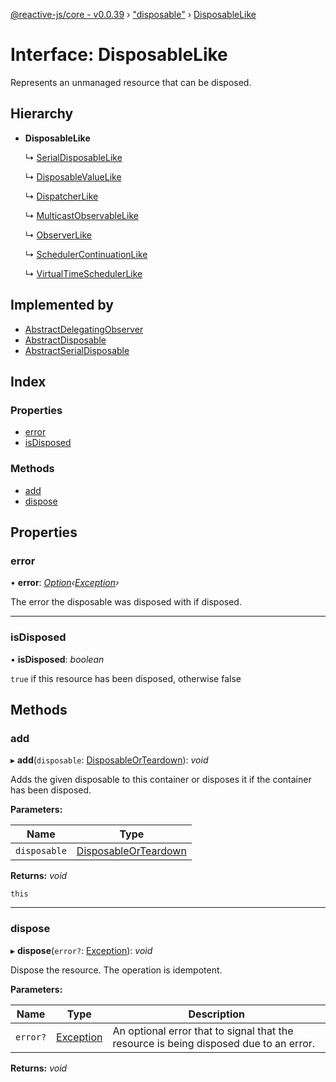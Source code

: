 [@reactive-js/core - v0.0.39](../README.md) › ["disposable"](../modules/_disposable_.md) › [DisposableLike](_disposable_.disposablelike.md)

# Interface: DisposableLike

Represents an unmanaged resource that can be disposed.

## Hierarchy

* **DisposableLike**

  ↳ [SerialDisposableLike](_disposable_.serialdisposablelike.md)

  ↳ [DisposableValueLike](_disposable_.disposablevaluelike.md)

  ↳ [DispatcherLike](_observable_.dispatcherlike.md)

  ↳ [MulticastObservableLike](_observable_.multicastobservablelike.md)

  ↳ [ObserverLike](_observable_.observerlike.md)

  ↳ [SchedulerContinuationLike](_scheduler_.schedulercontinuationlike.md)

  ↳ [VirtualTimeSchedulerLike](_scheduler_.virtualtimeschedulerlike.md)

## Implemented by

* [AbstractDelegatingObserver](../classes/_observable_.abstractdelegatingobserver.md)
* [AbstractDisposable](../classes/_disposable_.abstractdisposable.md)
* [AbstractSerialDisposable](../classes/_disposable_.abstractserialdisposable.md)

## Index

### Properties

* [error](_disposable_.disposablelike.md#error)
* [isDisposed](_disposable_.disposablelike.md#isdisposed)

### Methods

* [add](_disposable_.disposablelike.md#add)
* [dispose](_disposable_.disposablelike.md#dispose)

## Properties

###  error

• **error**: *[Option](../modules/_option_.md#option)‹[Exception](../modules/_disposable_.md#exception)›*

The error the disposable was disposed with if disposed.

___

###  isDisposed

• **isDisposed**: *boolean*

`true` if this resource has been disposed, otherwise false

## Methods

###  add

▸ **add**(`disposable`: [DisposableOrTeardown](../modules/_disposable_.md#disposableorteardown)): *void*

Adds the given disposable to this container or disposes it if the container has been disposed.

**Parameters:**

Name | Type |
------ | ------ |
`disposable` | [DisposableOrTeardown](../modules/_disposable_.md#disposableorteardown) |

**Returns:** *void*

`this`

___

###  dispose

▸ **dispose**(`error?`: [Exception](../modules/_disposable_.md#exception)): *void*

Dispose the resource. The operation is idempotent.

**Parameters:**

Name | Type | Description |
------ | ------ | ------ |
`error?` | [Exception](../modules/_disposable_.md#exception) | An optional error that to signal that the resource is being disposed due to an error.  |

**Returns:** *void*
